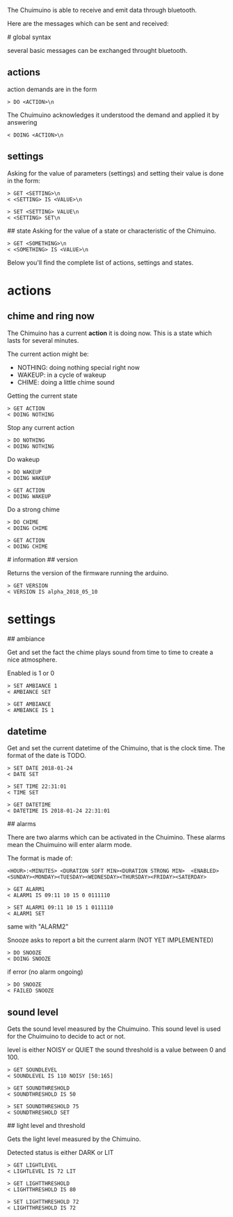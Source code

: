 
The Chuimuino is able to receive and emit data through bluetooth. 

Here are the messages which can be sent and received: 

# global syntax

several basic messages can be exchanged throught bluetooth. 

## actions
action demands are in the form

	> DO <ACTION>\n

The Chuimuino acknowledges it understood the demand and applied it by answering

	< DOING <ACTION>\n

## settings
Asking for the value of parameters (settings) and setting their value is done in the form:

	> GET <SETTING>\n
	< <SETTING> IS <VALUE>\n

	> SET <SETTING> VALUE\n
	< <SETTING> SET\n

## state
Asking for the value of a state or characteristic of the Chimuino.

	> GET <SOMETHING>\n
	< <SOMETHING> IS <VALUE>\n


Below you'll find the complete list of actions, settings and states.


# actions
## chime and ring now

The Chimuino has a current **action** it is doing now. This is a state 
which lasts for several minutes.

The current action might be:
* NOTHING: doing nothing special right now
* WAKEUP: in a cycle of wakeup
* CHIME: doing a little chime sound

Getting the current state 

	> GET ACTION
	< DOING NOTHING

Stop any current action 

	> DO NOTHING
	< DOING NOTHING

Do wakeup

	> DO WAKEUP
	< DOING WAKEUP

	> GET ACTION
	< DOING WAKEUP 

Do a strong chime

	> DO CHIME
	< DOING CHIME 

	> GET ACTION
	< DOING CHIME 



# information
## version

Returns the version of the firmware running the arduino.

	> GET VERSION
	< VERSION IS alpha_2018_05_10


# settings
## ambiance

Get and set the fact the chime plays sound from time to time to create a nice atmosphere. 

Enabled is 1 or 0

	> SET AMBIANCE 1
	< AMBIANCE SET

	> GET AMBIANCE
	< AMBIANCE IS 1

## datetime

Get and set the current datetime of the Chimuino, that is the clock time.
The format of the date is TODO. 

    > SET DATE 2018-01-24
    < DATE SET

    > SET TIME 22:31:01
    < TIME SET

    > GET DATETIME 
    < DATETIME IS 2018-01-24 22:31:01


## alarms

There are two alarms which can be activated in the Chuimino.
These alarms mean the Chuimuino will enter alarm mode. 

The format is made of:

    <HOUR>:<MINUTES> <DURATION SOFT MIN><DURATION STRONG MIN>  <ENABLED> <SUNDAY><MONDAY><TUESDAY><WEDNESDAY><THURSDAY><FRIDAY><SATERDAY>

	> GET ALARM1
	< ALARM1 IS 09:11 10 15 0 0111110

	> SET ALARM1 09:11 10 15 1 0111110
	< ALARM1 SET

same with "ALARM2"

Snooze asks to report a bit the current alarm (NOT YET IMPLEMENTED)

	> DO SNOOZE
	< DOING SNOOZE

if error (no alarm ongoing)

	> DO SNOOZE
	< FAILED SNOOZE


## sound level

Gets the sound level measured by the Chuimuino. 
This sound level is used for the Chuimuino to decide to act or not. 

level is either NOISY or QUIET
the sound threshold is a value between 0 and 100. 


	> GET SOUNDLEVEL
	< SOUNDLEVEL IS 110 NOISY [50:165]

	> GET SOUNDTHRESHOLD
	< SOUNDTHRESHOLD IS 50 

	> SET SOUNDTHRESHOLD 75
	< SOUNDTHRESHOLD SET


## light level and threshold

Gets the light level measured by the Chimuino. 

Detected status is either DARK or LIT

	> GET LIGHTLEVEL
	< LIGHTLEVEL IS 72 LIT

	> GET LIGHTTHRESHOLD
	< LIGHTTHRESHOLD IS 80

	> SET LIGHTTHRESHOLD 72
	< LIGHTTHRESHOLD IS 72

